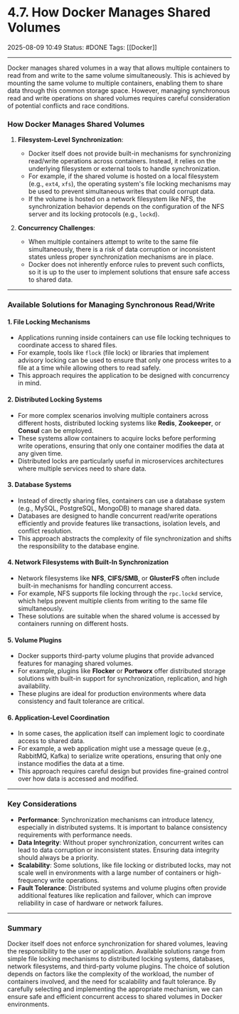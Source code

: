 # 4.7. How Docker Manages Shared Volumes

2025-08-09 10:49
Status: #DONE
Tags: [[Docker]]

---

Docker manages shared volumes in a way that allows multiple containers to read from and write to the same volume simultaneously. This is achieved by mounting the same volume to multiple containers, enabling them to share data through this common storage space. However, managing synchronous read and write operations on shared volumes requires careful consideration of potential conflicts and race conditions.

### **How Docker Manages Shared Volumes**
1. **Filesystem-Level Synchronization**:
   - Docker itself does not provide built-in mechanisms for synchronizing read/write operations across containers. Instead, it relies on the underlying filesystem or external tools to handle synchronization.
   - For example, if the shared volume is hosted on a local filesystem (e.g., `ext4`, `xfs`), the operating system's file locking mechanisms may be used to prevent simultaneous writes that could corrupt data.
   - If the volume is hosted on a network filesystem like NFS, the synchronization behavior depends on the configuration of the NFS server and its locking protocols (e.g., `lockd`).

2. **Concurrency Challenges**:
   - When multiple containers attempt to write to the same file simultaneously, there is a risk of data corruption or inconsistent states unless proper synchronization mechanisms are in place.
   - Docker does not inherently enforce rules to prevent such conflicts, so it is up to the user to implement solutions that ensure safe access to shared data.

---

### **Available Solutions for Managing Synchronous Read/Write**

#### 1. **File Locking Mechanisms**
   - Applications running inside containers can use file locking techniques to coordinate access to shared files.
   - For example, tools like `flock` (file lock) or libraries that implement advisory locking can be used to ensure that only one process writes to a file at a time while allowing others to read safely.
   - This approach requires the application to be designed with concurrency in mind.

#### 2. **Distributed Locking Systems**
   - For more complex scenarios involving multiple containers across different hosts, distributed locking systems like **Redis**, **Zookeeper**, or **Consul** can be employed.
   - These systems allow containers to acquire locks before performing write operations, ensuring that only one container modifies the data at any given time.
   - Distributed locks are particularly useful in microservices architectures where multiple services need to share data.

#### 3. **Database Systems**
   - Instead of directly sharing files, containers can use a database system (e.g., MySQL, PostgreSQL, MongoDB) to manage shared data.
   - Databases are designed to handle concurrent read/write operations efficiently and provide features like transactions, isolation levels, and conflict resolution.
   - This approach abstracts the complexity of file synchronization and shifts the responsibility to the database engine.

#### 4. **Network Filesystems with Built-In Synchronization**
   - Network filesystems like **NFS**, **CIFS/SMB**, or **GlusterFS** often include built-in mechanisms for handling concurrent access.
   - For example, NFS supports file locking through the `rpc.lockd` service, which helps prevent multiple clients from writing to the same file simultaneously.
   - These solutions are suitable when the shared volume is accessed by containers running on different hosts.

#### 5. **Volume Plugins**
   - Docker supports third-party volume plugins that provide advanced features for managing shared volumes.
   - For example, plugins like **Flocker** or **Portworx** offer distributed storage solutions with built-in support for synchronization, replication, and high availability.
   - These plugins are ideal for production environments where data consistency and fault tolerance are critical.

#### 6. **Application-Level Coordination**
   - In some cases, the application itself can implement logic to coordinate access to shared data.
   - For example, a web application might use a message queue (e.g., RabbitMQ, Kafka) to serialize write operations, ensuring that only one instance modifies the data at a time.
   - This approach requires careful design but provides fine-grained control over how data is accessed and modified.

---

### **Key Considerations**
- **Performance**: Synchronization mechanisms can introduce latency, especially in distributed systems. It is important to balance consistency requirements with performance needs.
- **Data Integrity**: Without proper synchronization, concurrent writes can lead to data corruption or inconsistent states. Ensuring data integrity should always be a priority.
- **Scalability**: Some solutions, like file locking or distributed locks, may not scale well in environments with a large number of containers or high-frequency write operations.
- **Fault Tolerance**: Distributed systems and volume plugins often provide additional features like replication and failover, which can improve reliability in case of hardware or network failures.

---

### **Summary**
Docker itself does not enforce synchronization for shared volumes, leaving the responsibility to the user or application. Available solutions range from simple file locking mechanisms to distributed locking systems, databases, network filesystems, and third-party volume plugins. The choice of solution depends on factors like the complexity of the workload, the number of containers involved, and the need for scalability and fault tolerance. By carefully selecting and implementing the appropriate mechanism, we can ensure safe and efficient concurrent access to shared volumes in Docker environments.